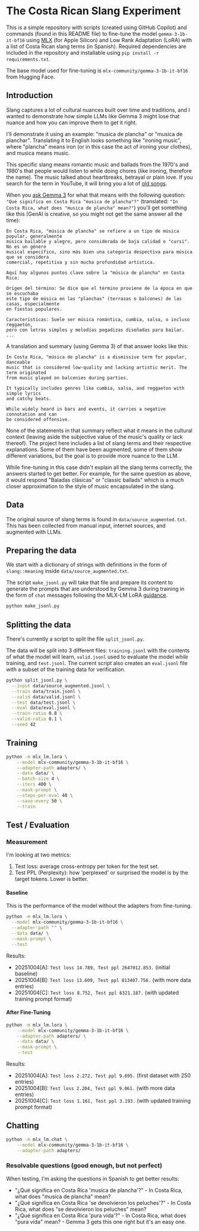 # The Costa Rican Slang Experiment

This is a simple repository with scripts (created using GitHub Copilot) and commands (found in this README file) to fine-tune the model `gemma-3-1b-it-bf16` using [MLX](https://github.com/ml-explore/mlx-lm) (for Apple Silicon) and Low Rank Adaptation (LoRA) with a list of Costa Rican slang terms (in Spanish). Required dependencies are included in the repository and installable using `pip install -r requirements.txt`.

The base model used for fine-tuning is `mlx-community/gemma-3-1b-it-bf16` from Hugging Face.

## Introduction

Slang captures a lot of cultural nuances built over time and traditions, and I wanted to demonstrate how simple LLMs like Gemma 3 might lose that nuance and how you can improve them to get it right.

I'll demonstrate it using an example: "musica de plancha" or "musica de planchar". Translating it to English looks something like "ironing music", where "plancha" means iron (or in this case the act of ironing your clothes), and musica means music.

This specific slang means romantic music and ballads from the 1970's and 1980's that people would listen to while doing chores (like ironing, therefore the name). The music talked about heartbreaks, betrayal or plain love. If you search for the term in YouTube, it will bring you a lot of [old songs](https://www.youtube.com/watch?v=KT6O2AbAIsA).

When you [ask Gemma 3](https://aistudio.google.com/prompts/new_chat?model=gemma-3-27b-it) for what that means with the following question: `"Qué significa en Costa Rica "musica de plancha"?"` (translated: `"In Costa Rica, what does "musica de plancha" mean?"`) you'll get something like this (GenAI is creative, so you might not get the same answer all the time):

```text
En Costa Rica, "música de plancha" se refiere a un tipo de música popular, generalmente 
música bailable y alegre, pero considerada de baja calidad o "cursi". No es un género 
musical específico, sino más bien una categoría despectiva para música que se considera 
comercial, repetitiva y sin mucha profundidad artística.

Aquí hay algunos puntos clave sobre la "música de plancha" en Costa Rica:

Origen del término: Se dice que el término proviene de la época en que se escuchaba
este tipo de música en las "planchas" (terrazas o balcones) de las casas, especialmente 
en fiestas populares.

Características: Suele ser música romántica, cumbia, salsa, o incluso reggaetón,
pero con letras simples y melodías pegadizas diseñadas para bailar.
...
```

A translation and summary (using Gemma 3) of that answer looks like this:

```text
In Costa Rica, "música de plancha" is a dismissive term for popular, danceable 
music that is considered low-quality and lacking artistic merit. The term originated 
from music played on balconies during parties.

It typically includes genres like cumbia, salsa, and reggaeton with simple lyrics 
and catchy beats.

While widely heard in bars and events, it carries a negative connotation and can 
be considered offensive.
```

None of the statements in that summary reflect what it means in the cultural context (leaving aside the subjective value of the music's quality or lack thereof). The project here includes a list of slang terms and their respective explanations. Some of them have been augmented, some of them show different variations, but the goal is to provide more nuance to the LLM.

While fine-tuning in this case didn't explain all the slang terms correctly, the answers started to get better. For example, for the same question as above, it would respond "Baladas clásicas" or "classic ballads" which is a much closer approximation to the style of music encapsulated in the slang.

## Data

The original source of slang terms is found in `data/source_augmented.txt`. This has been collected from manual input, internet sources, and augmented with LLMs.

## Preparing the data

We start with a dictionary of strings with definitions in the form of `slang::meaning` inside `data/source_augmented.txt`.

The script `make_jsonl.py` will take that file and prepare its content to generate the prompts that are understood by Gemma 3 during training in the form of `chat` messages following the MLX-LM LoRA [guidance](https://github.com/ml-explore/mlx-lm/blob/main/mlx_lm/LORA.md#Data).

```bash
python make_jsonl.py
```

## Splitting the data

There's currently a script to split the file `split_jsonl.py`.

The data will be split into 3 different files: `training.jsonl` with the contents of what the model will learn, `valid.jsonl` used to evaluate the model *while* training, and `test.jsonl`. The current script also creates an `eval.jsonl` file with a subset of the training data for verification.

```bash
python split_jsonl.py \
  --input data/source_augmented.jsonl \
  --train data/train.jsonl \
  --valid data/valid.jsonl \
  --test data/test.jsonl \
  --eval data/eval.jsonl \
  --train-ratio 0.8 \
  --valid-ratio 0.1 \
  --seed 42
  ```

## Training

```bash
python -m mlx_lm.lora \
    --model mlx-community/gemma-3-1b-it-bf16 \
    --adapter-path adapters/ \
    --data data/ \
    --batch-size 4 \
    --iters 400 \
    --mask-prompt \
    --steps-per-eval 40 \
    --save-every 50 \
    --train
```

## Test / Evaluation

### Measurement

I'm looking at two metrics:

1. Test loss: average cross-entropy per token for the test set.
2. Test PPL (Perplexity): how 'perplexed' or surprised the model is by the target tokens. Lower is better.

#### Baseline

This is the performance of the model without the adapters from fine-tuning.

```bash
python -m mlx_lm.lora \
  --model mlx-community/gemma-3-1b-it-bf16 \
  --adapter-path "" \
  --data data/ \
  --mask-prompt \
  --test
```

Results:

- 20251004[A]: `Test loss 14.789, Test ppl 2647012.853.` (initial baseline)
- 20251004[B]: `Test loss 13.609, Test ppl 813407.756.` (with more data entries)
- 20251004[C]: `Test loss 8.752, Test ppl 6321.187.` (with updated training prompt format)

#### After Fine-Tuning

```bash
python -m mlx_lm.lora \
    --model mlx-community/gemma-3-1b-it-bf16 \
    --adapter-path adapters/ \
    --data data/ \
    --mask-prompt \
    --test
```

Results:

- 20251004[A]: `Test loss 2.272, Test ppl 9.695.` (first dataset with 250 entries)
- 20251004[B]: `Test loss 2.204, Test ppl 9.061.` (with more data entries)
- 20251004[C]: `Test loss 1.161, Test ppl 3.193.` (with updated training prompt format)

## Chatting

```bash
python -m mlx_lm.chat \
    --model mlx-community/gemma-3-1b-it-bf16 \
    --adapter-path adapters/
```

### Resolvable questions (good enough, but not perfect)

When testing, I'm asking the questions in Spanish to get better results:

- "¿Qué significa en Costa Rica 'musica de plancha'?" - In Costa Rica, what does "musica de plancha" mean?
- "¿Qué significa en Costa Rica 'se devolvieron los peluches'?" - In Costa Rica, what does "se devolvieron los peluches" mean?
- "¿Qué significa en Costa Rica 'pura vida'?" - In Costa Rica, what does "pura vida" mean? - Gemma 3 gets this one right but it's an easy one.

